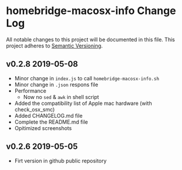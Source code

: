 # homebridge-macosx-info Change Log
All notable changes to this project will be documented in this file.
This project adheres to [Semantic Versioning](http://semver.org/).
  
## v0.2.8 2019-05-08
- Minor change in `index.js` to call `homebridge-macosx-info.sh`
- Minor change in `.json` respons file
- Performance
  - Now no `sed` & `awk` in shell script
- Added the compatibility list of Apple mac hardware (with check_osx_smc)
- Added CHANGELOG.md file
- Complete the README.md file
- Opitimized screenshots

## v0.2.6 2019-05-05
 - Firt version in github public repository 

